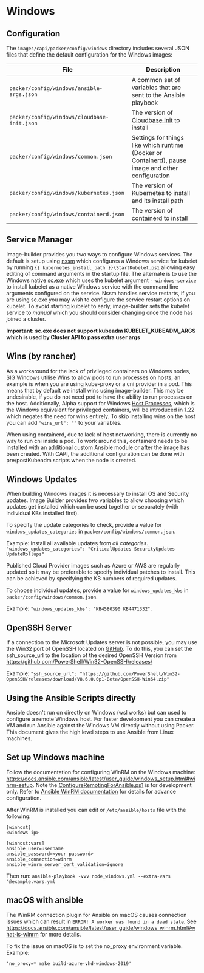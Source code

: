 # Windows

## Configuration

The `images/capi/packer/config/windows` directory includes several JSON files that define the default configuration for the Windows images:

| File | Description |
|------|-------------|
| `packer/config/windows/ansible-args.json` | A common set of variables that are sent to the Ansible playbook |
| `packer/config/windows/cloudbase-init.json` | The version of [Cloudbase Init](https://github.com/cloudbase/cloudbase-init) to install |
| `packer/config/windows/common.json` | Settings for things like which runtime (Docker or Containerd), pause image and other configuration |
| `packer/config/windows/kubernetes.json` | The version of Kubernetes to install and its install path |
| `packer/config/windows/containerd.json` | The version of containerd to install |

## Service Manager

Image-builder provides you two ways to configure Windows services. The default is setup using [nssm](https://nssm.cc/) which configures a Windows service for kubelet by running `{{ kubernetes_install_path }}\StartKubelet.ps1` allowing easy editing of command arguments in the startup file.  The alternate is to use the Windows native [sc.exe](https://docs.microsoft.com/en-us/windows-server/administration/windows-commands/sc-config) which uses the kubelet argument `--windows-service` to install kubelet as a native Windows service with the command line arguments configured on the service. Nssm handles service restarts, if you are using sc.exe you may wish to configure the service restart options on kubelet. To avoid starting kubelet to early, image-builder sets the kubelet service to *manual* which you should consider changing once the node has joined a cluster.

**Important: sc.exe does not support kubeadm KUBELET_KUBEADM_ARGS which is used by Cluster API to pass extra user args**

## Wins (by rancher)

As a workaround for the lack of privileged containers on Windows nodes, SIG Windows utilise [Wins](https://github.com/rancher/wins/) to allow pods to run processes on hosts, an example is when you are using kube-proxy or a cni provider in a pod. This means that by default we install wins using image-builder. This may be undesirable, if you do not need pod to have the ability to run processes on the host. Additionally, Alpha support for Windows [Host Processes](https://github.com/kubernetes/enhancements/tree/master/keps/sig-windows/1981-windows-privileged-container-support), which is the Windows equivalent for privileged containers, will be introduced in 1.22 which negates the need for wins entirely. To skip installing wins on the host you can add `"wins_url": ""` to your variables.  

When using containerd, due to lack of host networking, there is currently no way to run cni inside a pod.   To work around this, containerd needs to be installed with an additional custom Ansible module or after the image has been created.  With CAPI, the additional configuration can be done with pre/postKubeadm scripts when the node is created.

## Windows Updates

When building Windows images it is necessary to install OS and Security updates.  Image Builder provides two variables to allow choosing which updates get installed which can be used together or separately (with individual KBs installed first).

To specify the update categories to check, provide a value for `windows_updates_categories` in `packer/config/windows/common.json`.

Example:
Install all available updates from *all categories*.    
`"windows_updates_categories": "CriticalUpdates SecurityUpdates UpdateRollups"` 

Published Cloud Provider images such as Azure or AWS are regularly updated so it may be preferable to specify individual patches to install.  This can be achieved by specifying the KB numbers of required updates.

To choose individual updates, provide a value for `windows_updates_kbs` in `packer/config/windows/common.json`. 

Example: 
`"windows_updates_kbs": "KB4580390 KB4471332"`.  

## OpenSSH Server

If a connection to the Microsoft Updates server is not possible, you may use the Win32 port of OpenSSH located on [GitHub](https://github.com/PowerShell/Win32-OpenSSH). To do this, you can set the ssh_source_url to the location of the desired OpenSSH Version from https://github.com/PowerShell/Win32-OpenSSH/releases/

Example:
`"ssh_source_url": "https://github.com/PowerShell/Win32-OpenSSH/releases/download/V8.6.0.0p1-Beta/OpenSSH-Win64.zip"`

## Using the Ansible Scripts directly

Ansible doesn't run on directly on Windows (wsl works) but can used to configure a remote Windows host.  For faster development you can create a VM and run Ansible against the Windows VM directly without using Packer. This document gives the high level steps to use Ansible from Linux machines.

## Set up Windows machine
Follow the documentation for configuring WinRM on the Windows machine: https://docs.ansible.com/ansible/latest/user_guide/windows_setup.html#winrm-setup. Note the [ConfigureRemotingForAnsible.ps1](https://raw.githubusercontent.com/ansible/ansible/devel/examples/scripts/ConfigureRemotingForAnsible.ps1) is for development only.  Refer to [Ansible WinRM documentation](https://docs.ansible.com/ansible/latest/user_guide/windows_winrm.html) for details for advance configuration.

After WinRM is installed you can edit or `/etc/ansible/hosts` file with the following:

```
[winhost]    
<windows ip>

[winhost:vars]
ansible_user=username
ansible_password=<your password>
ansible_connection=winrm
ansible_winrm_server_cert_validation=ignore
```

Then run: `ansible-playbook -vvv node_windows.yml --extra-vars "@example.vars.yml`

## macOS with ansible
The WinRM connection plugin for Ansible on macOS causes connection issues which can result in `ERROR! A worker was found in a dead state`. See https://docs.ansible.com/ansible/latest/user_guide/windows_winrm.html#what-is-winrm for more details.

To fix the issue on macOS is to set the no_proxy environment variable. Example:

```
'no_proxy=* make build-azure-vhd-windows-2019'
```
